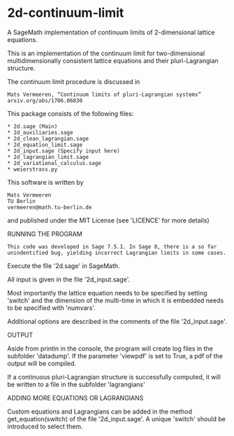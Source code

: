# 2d-continuum-limit
A SageMath implementation of continuum limits of 2-dimensional lattice equations.

This is an implementation of the continuum limit for two-dimensional multidimensionally consistent lattice equations and their pluri-Lagrangian structure.

The continuum limit procedure is discussed in

	Mats Vermeeren, “Continuum limits of pluri-Lagrangian systems” 
	arxiv.org/abs/1706.06830

This package consists of the following files:

	* 2d.sage (Main)
	* 2d_auxiliaries.sage
	* 2d_clean_lagrangian.sage
	* 2d_equation_limit.sage
	* 2d_input.sage (Specify input here)
	* 2d_lagrangian_limit.sage
	* 2d_variational_calculus.sage
	* weierstrass.py

This software is written by

	Mats Vermeeren
	TU Berlin
	vermeeren@math.tu-berlin.de
	
and published under the MIT License (see 'LICENCE' for more details)


RUNNING THE PROGRAM

	This code was developed in Sage 7.5.1. In Sage 8, there is a so far unindentified bug, yielding incorrect Lagrangian limits in some cases.
	
Execute the file '2d.sage' in SageMath.

All input is given in the file '2d_input.sage'.

Most importantly the lattice equation needs to be specified by setting 'switch'
and the dimension of the multi-time in which it is embedded needs to be specified 
with 'numvars'.

Additional options are described in the comments of the file '2d_input.sage'.


OUTPUT

Aside from printin in the console, the program will create log files in the 
subfolder 'datadump'. If the parameter 'viewpdf' is set to True, a pdf of the
output will be compiled.

If a continuous pluri-Lagrangian structure is successfully computed, it will be 
written to a file in the subfolder 'lagrangians'


ADDING MORE EQUATIONS OR LAGRANGIANS

Custom equations and Lagrangians can be added in the method get_equation(switch)
of the file '2d_input.sage'. A unique 'switch' should be introduced to select them.

